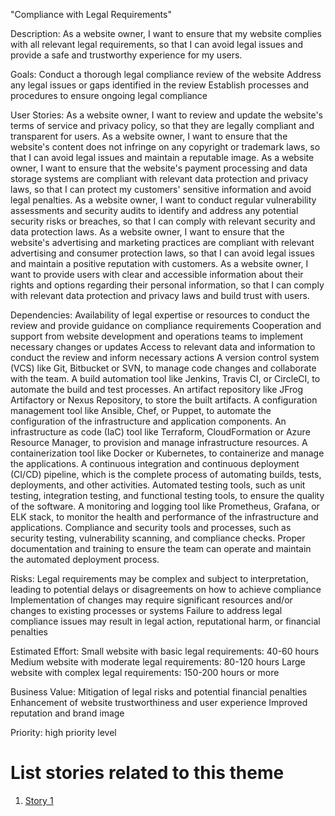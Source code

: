 "Compliance with Legal Requirements"

Description: As a website owner, I want to ensure that my website complies with all relevant legal requirements, so that I can avoid legal issues and provide a safe and trustworthy experience for my users.

Goals: Conduct a thorough legal compliance review of the website
Address any legal issues or gaps identified in the review
Establish processes and procedures to ensure ongoing legal compliance

User Stories: 
As a website owner, I want to review and update the website's terms of service and privacy policy, so that they are legally compliant and transparent for users.
As a website owner, I want to ensure that the website's content does not infringe on any copyright or trademark laws, so that I can avoid legal issues and maintain a reputable image.
As a website owner, I want to ensure that the website's payment processing and data storage systems are compliant with relevant data protection and privacy laws, so that I can protect my customers' sensitive information and avoid legal penalties.
As a website owner, I want to conduct regular vulnerability assessments and security audits to identify and address any potential security risks or breaches, so that I can comply with relevant security and data protection laws.
As a website owner, I want to ensure that the website's advertising and marketing practices are compliant with relevant advertising and consumer protection laws, so that I can avoid legal issues and maintain a positive reputation with customers.
As a website owner, I want to provide users with clear and accessible information about their rights and options regarding their personal information, so that I can comply with relevant data protection and privacy laws and build trust with users.

Dependencies:
Availability of legal expertise or resources to conduct the review and provide guidance on compliance requirements
Cooperation and support from website development and operations teams to implement necessary changes or updates
Access to relevant data and information to conduct the review and inform necessary actions
A version control system (VCS) like Git, Bitbucket or SVN, to manage code changes and collaborate with the team.
A build automation tool like Jenkins, Travis CI, or CircleCI, to automate the build and test processes.
An artifact repository like JFrog Artifactory or Nexus Repository, to store the built artifacts.
A configuration management tool like Ansible, Chef, or Puppet, to automate the configuration of the infrastructure and application components.
An infrastructure as code (IaC) tool like Terraform, CloudFormation or Azure Resource Manager, to provision and manage infrastructure resources.
A containerization tool like Docker or Kubernetes, to containerize and manage the applications.
A continuous integration and continuous deployment (CI/CD) pipeline, which is the complete process of automating builds, tests, deployments, and other activities.
Automated testing tools, such as unit testing, integration testing, and functional testing tools, to ensure the quality of the software.
A monitoring and logging tool like Prometheus, Grafana, or ELK stack, to monitor the health and performance of the infrastructure and applications.
Compliance and security tools and processes, such as security testing, vulnerability scanning, and compliance checks.
Proper documentation and training to ensure the team can operate and maintain the automated deployment process.

Risks: 
Legal requirements may be complex and subject to interpretation, leading to potential delays or disagreements on how to achieve compliance
Implementation of changes may require significant resources and/or changes to existing processes or systems
Failure to address legal compliance issues may result in legal action, reputational harm, or financial penalties

Estimated Effort:
Small website with basic legal requirements: 40-60 hours
Medium website with moderate legal requirements: 80-120 hours
Large website with complex legal requirements: 150-200 hours or more

Business Value: 
Mitigation of legal risks and potential financial penalties
Enhancement of website trustworthiness and user experience
Improved reputation and brand image

Priority: high priority level 

# List stories related to this theme
1. [Story 1](documentation/templates/theme/initiatives/epics/stories/story_template.md)